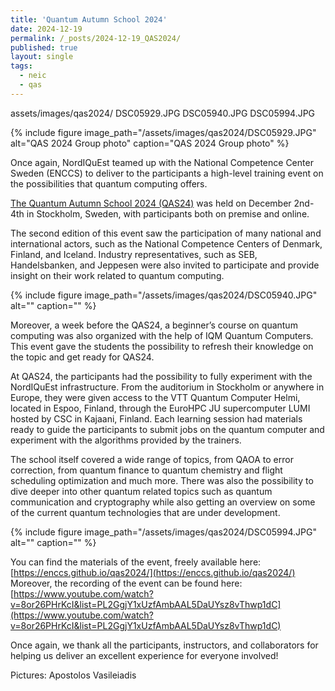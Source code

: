 ```yaml
---
title: 'Quantum Autumn School 2024'
date: 2024-12-19
permalink: /_posts/2024-12-19_QAS2024/
published: true
layout: single
tags:
  - neic
  - qas
---
```


assets/images/qas2024/
DSC05929.JPG  DSC05940.JPG  DSC05994.JPG



{% include figure image_path="/assets/images/qas2024/DSC05929.JPG" alt="QAS 2024 Group photo" caption="QAS 2024 Group photo" %}


Once again, NordIQuEst teamed up with the National Competence Center Sweden (ENCCS) to deliver to the participants a high-level training event on the possibilities that quantum computing offers.
 
[The Quantum Autumn School 2024 (QAS24)](https://enccs.se/events/quantum-autumn-school-2024/) was held on December 2nd-4th in Stockholm, Sweden, with participants both on premise and online.
 
The second edition of this event saw the participation of many national and international actors, such as the National Competence Centers of Denmark, Finland, and Iceland. Industry representatives, such as SEB, Handelsbanken, and Jeppesen were also invited to participate and provide insight on their work related to quantum computing.

{% include figure image_path="/assets/images/qas2024/DSC05940.JPG" alt="" caption="" %}
 
Moreover, a week before the QAS24, a beginner’s course on quantum computing was also organized with the help of IQM Quantum Computers. This event gave the students the possibility to refresh their knowledge on the topic and get ready for QAS24.
 
At QAS24, the participants had the possibility to fully experiment with the NordIQuEst infrastructure. From the auditorium in Stockholm or anywhere in Europe, they were given access to the VTT Quantum Computer Helmi, located in Espoo, Finland, through the EuroHPC JU supercomputer LUMI hosted by CSC in Kajaani, Finland. Each learning session had materials ready to guide the participants to submit jobs on the quantum computer and experiment with the algorithms provided by the trainers.
 
The school itself covered a wide range of topics, from QAOA to error correction, from quantum finance to quantum chemistry and flight scheduling optimization and much more. There was also the possibility to dive deeper into other quantum related topics such as quantum communication and cryptography while also getting an overview on some of the current quantum technologies that are under development.

{% include figure image_path="/assets/images/qas2024/DSC05994.JPG" alt="" caption="" %}

 
You can find the materials of the event, freely available here: [https://enccs.github.io/qas2024/](https://enccs.github.io/qas2024/)
Moreover, the recording of the event can be found here: [https://www.youtube.com/watch?v=8or26PHrKcI&list=PL2GgjY1xUzfAmbAAL5DaUYsz8vThwp1dC](https://www.youtube.com/watch?v=8or26PHrKcI&list=PL2GgjY1xUzfAmbAAL5DaUYsz8vThwp1dC)
 
Once again, we thank all the participants, instructors, and collaborators for helping us deliver an excellent experience for everyone involved!

Pictures: Apostolos Vasileiadis 

